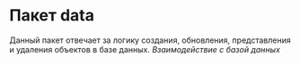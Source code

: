 # Пакет data

Данный пакет отвечает за логику создания, обновления, представления и удаления
объектов в базе данных. _Взаимодействие с базой данных_
